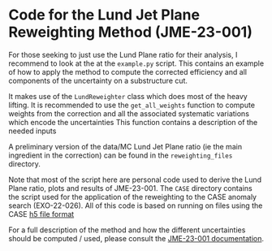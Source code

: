 # Code for the Lund Jet Plane Reweighting Method (JME-23-001)


For those seeking to just use the Lund Plane ratio for their analysis,
I recommend to look at the 
at the `example.py` script.
This contains an example of how to apply the method to compute the corrected efficiency
and all components of the uncertainty on a substructure cut.

It makes use of the `LundReweighter` class which does most of the heavy lifting.
It is recommended to use the `get_all_weights` function to compute weights from the
correction and all the associated systematic variations which encode the uncertainties
This function contains a description of the needed inputs 

A preliminary version of the data/MC Lund Jet Plane ratio (ie the main ingredient in the correction)
can be found in the `reweighting_files` directory. 


Note that most of the script here are
personal code used to derive the Lund Plane ratio, plots and results of
JME-23-001.
The `CASE` directory contains the script used for the application of the reweighting to the
CASE anomaly search (EXO-22-026). 
All of this code is based on running on files using the CASE [h5 file format](https://github.com/case-team/CASEUtils/tree/master/H5_maker)

For a full description of the method and how the different uncertainties should be computed / used,
    please consult the [JME-23-001 documentation](https://cms.cern.ch/iCMS/analysisadmin/cadilines?id=2660&ancode=JME-23-001&tp=an&line=JME-23-001). 
    



